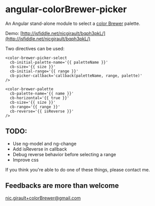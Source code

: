 angular-colorBrewer-picker
============================

An Angular stand-alone module to select a [color Brewer](http://colorbrewer2.org/) palette.

Demo: [http://jsfiddle.net/nicgirault/bqph3pkL/](http://jsfiddle.net/nicgirault/bqph3pkL/)

Two directives can be used:

```
<color-brewer-picker-select
  cb-initial-palette-name='{{ paletteName }}'
  cb-size='{{ size }}'
  cb-initial-range='{{ range }}'
  cb-picker-callback='callback(paletteName, range, palette)'
/>
```

```
<color-brewer-palette
  cb-palette-name='{{ name }}'
  cb-horizontal='{{ true }}'
  cb-size='{{ size }}'
  cb-range='{{ range }}'
  cb-reverse='{{ isReverse }}'
/>
```

TODO:
-----
- Use ng-model and ng-change
- Add isReverse in callback
- Debug reverse behavior before selecting a range
- Improve css

If you think you're able to do one of these things, please contact me.

Feedbacks are more than welcome
-------------------------------
nic.girault+colorBrewer@gmail.com
